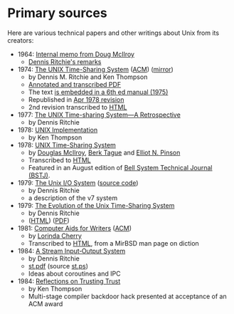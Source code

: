 # Primary sources

Here are various technical papers and other writings about Unix from its creators:

* 1964: [Internal memo from Doug McIlroy](https://www.bell-labs.com/usr/dmr/www/mdmpipe.pdf)
   * [Dennis Ritchie's remarks](https://www.bell-labs.com/usr/dmr/www/mdmpipe.html)
* 1974: [The UNIX Time-Sharing System](https://citeseerx.ist.psu.edu/viewdoc/download?doi=10.1.1.112.595&rep=rep1&type=pdf) ([ACM](https://dl.acm.org/doi/10.1145/361011.361061)) ([mirror](http://www.tom-yam.or.jp/2238/ref/unix.pdf))
  * by Dennis M. Ritchie and Ken Thompson
  * [Annotated and transcribed PDF](https://people.eecs.berkeley.edu/~brewer/cs262/UNIX-annotated.pdf)
  * The text [is embedded in a 6th ed manual (1975)](https://archive.org/details/v6-manual/page/n307/mode/2up)
  * Republished in [Apr 1978 revision](https://ieeexplore.ieee.org/document/6770404)
  * 2nd revision transcribed to [HTML](https://cseweb.ucsd.edu/~ricko/CSE80/Unix_TimeSharing_System_cacm.html)
* 1977: [The UNIX Time-sharing System—A Retrospective](https://citeseerx.ist.psu.edu/viewdoc/download?doi=10.1.1.90.7620&rep=rep1&type=pdf)
  * by Dennis Ritchie
* 1978: [UNIX Implementation](https://people.eecs.berkeley.edu/~prabal/resources/osprelim/Tho78.pdf)
  * by Ken Thompson
* 1978: [UNIX Time-Sharing System](https://archive.org/details/bstj57-6-1899/mode/2up)
  * by [Douglas McIlroy](https://www.cs.dartmouth.edu/~doug/), [Berk Tague](http://doc.cat-v.org/unix/oral-history/precis/tague.htm) and [Elliot N. Pinson](https://dl.acm.org/profile/81385595755)
  * Transcribed to [HTML](https://danluu.com/mcilroy-unix/)
  * Featured in an August edition of [Bell System Technical Journal (BSTJ)](https://en.wikipedia.org/wiki/Bell_Labs_Technical_Journal).
* 1979: [The Unix I/O System](http://www.tom-yam.or.jp/2238/ref/iosys.pdf) ([source code](https://9p.io/7thEdMan/vol2/iosys))
  * by Dennis Ritchie
  * a description of the v7 system
* 1979: [The Evolution of the Unix Time-Sharing System](http://cm.bell-labs.co/who/dmr/hist.html)
  - by Dennis Ritchie
  - ([HTML](https://www.bell-labs.com/usr/dmr/www/hist.html)) ([PDF](https://www.bell-labs.com/usr/dmr/www/hist.pdf))
* 1981: [Computer Aids for Writers](https://archive.org/details/sigplan-sigoa-text-manipulation/page/n67/mode/2up) ([ACM](https://dl.acm.org/doi/abs/10.1145/872730.806455?originalServiceName=showPdf))
  * by [Lorinda Cherry](http://www.princeton.edu/~hos/frs122/precis/cherry1.htm)
  * Transcribed to [HTML](https://www.mirbsd.org/htman/i386/manUSD/29.diction.htm), from a MirBSD man page on diction
* 1984: [A Stream Input‐Output System](https://onlinelibrary.wiley.com/doi/abs/10.1002/j.1538-7305.1984.tb00071.x)
  * by Dennis Ritchie
  * [st.pdf](http://www.bell-labs.com/usr/dmr/www/st.pdf) (source [st.ps](http://www.bell-labs.com/usr/dmr/www/st.ps))
  * Ideas about coroutines and IPC
* 1984: [Reflections on Trusting Trust](https://www.win.tue.nl/~aeb/linux/hh/thompson/trust.html)
  * by Ken Thompson
  * Multi-stage compiler backdoor hack presented at acceptance of an ACM award
